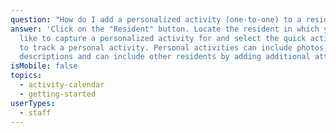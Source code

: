 ```yaml
---
question: "How do I add a personalized activity (one-to-one) to a resident? "
answer: 'Click on the "Resident" button. Locate the resident in which you would
  like to capture a personalized activity for and select the quick action icon
  to track a personal activity. Personal activities can include photos,
  descriptions and can include other residents by adding additional attendees. '
isMobile: false
topics:
  - activity-calendar
  - getting-started
userTypes:
  - staff
---
```

